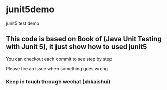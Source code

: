 # junit5demo
junit5 test demo

## This code is based on Book of (Java Unit Testing with Junit 5), it just show how to used junit5
You can checkout each commit to see step by step

Please fire an issue when something goes wrong


### Keep in touch through wechat (xbkaishui) 